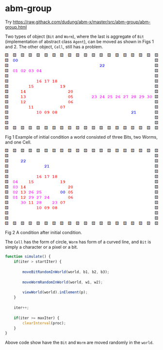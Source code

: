 # abm-group
Try https://raw.githack.com/dudung/abm-x/master/src/abm-group/abm-group.html

Two types of object (`Bit` and `Worm`), where the last is aggregate of `Bit` (implementation of abstract class `Agent`), can be moved as shown in Figs 1 and 2. The other object, `Cell`, still has a problem.

![](abm-group-0.png)

Fig 1 Example of initial condition a world consisted of three Bits, two Worms, and one Cell.

![](abm-group-1.png)

Fig 2 A condition after initial condition.

The `Cell` has the form of circle, `Worm` has form of a curved line, and `Bit` is simply a character or a pixel or a bit.

```javascript
function simulate() {
	if(iter > startIter) {
		
		moveBitRandomInWorld(world, b1, b2, b3);
		
		moveWormRandomInWorld(world, w1, w2);
		
		viewWorld(world).inElement(p);
	}
	
	iter++;
	
	if(iter >= maxIter) {
		clearInterval(proc);
	}
}
```

Above code show have the `Bit` and `Worm` are moved randomly in the `world`.
